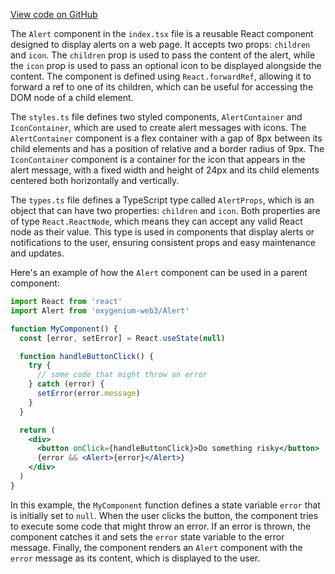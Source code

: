 [View code on GitHub](https://github.com/oxygenium-network/oxygenium-web3/.autodoc/docs/json/packages/web3-react/src/components/Common/Alert)

The `Alert` component in the `index.tsx` file is a reusable React component designed to display alerts on a web page. It accepts two props: `children` and `icon`. The `children` prop is used to pass the content of the alert, while the `icon` prop is used to pass an optional icon to be displayed alongside the content. The component is defined using `React.forwardRef`, allowing it to forward a ref to one of its children, which can be useful for accessing the DOM node of a child element.

The `styles.ts` file defines two styled components, `AlertContainer` and `IconContainer`, which are used to create alert messages with icons. The `AlertContainer` component is a flex container with a gap of 8px between its child elements and has a position of relative and a border radius of 9px. The `IconContainer` component is a container for the icon that appears in the alert message, with a fixed width and height of 24px and its child elements centered both horizontally and vertically.

The `types.ts` file defines a TypeScript type called `AlertProps`, which is an object that can have two properties: `children` and `icon`. Both properties are of type `React.ReactNode`, which means they can accept any valid React node as their value. This type is used in components that display alerts or notifications to the user, ensuring consistent props and easy maintenance and updates.

Here's an example of how the `Alert` component can be used in a parent component:

```jsx
import React from 'react'
import Alert from 'oxygenium-web3/Alert'

function MyComponent() {
  const [error, setError] = React.useState(null)

  function handleButtonClick() {
    try {
      // some code that might throw an error
    } catch (error) {
      setError(error.message)
    }
  }

  return (
    <div>
      <button onClick={handleButtonClick}>Do something risky</button>
      {error && <Alert>{error}</Alert>}
    </div>
  )
}
```

In this example, the `MyComponent` function defines a state variable `error` that is initially set to `null`. When the user clicks the button, the component tries to execute some code that might throw an error. If an error is thrown, the component catches it and sets the `error` state variable to the error message. Finally, the component renders an `Alert` component with the `error` message as its content, which is displayed to the user.

